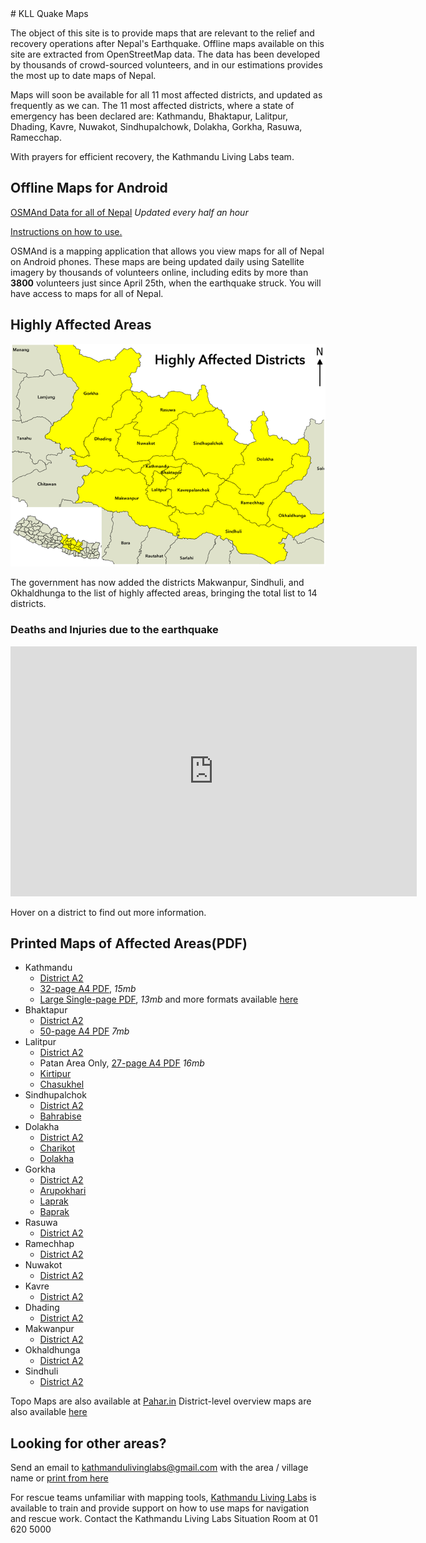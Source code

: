 <link href="css/avenir-white.css" rel="stylesheet" type="text/css"></link>
# KLL Quake Maps

The object of this site is to provide maps that are relevant to the relief and recovery operations after Nepal's Earthquake. Offline maps available on this site are extracted from OpenStreetMap data. The data has been developed by thousands of crowd-sourced volunteers, and in our estimations provides the most up to date maps of Nepal.

Maps will soon be available for all 11 most affected districts, and updated as frequently as we can. The 11 most affected districts, where a state of emergency has been declared are: Kathmandu, Bhaktapur, Lalitpur, Dhading, Kavre, Nuwakot, Sindhupalchowk, Dolakha, Gorkha, Rasuwa, Ramecchap.

With prayers for efficient recovery, the Kathmandu Living Labs team.


## Offline Maps for Android

[OSMAnd Data for all of Nepal](http://52.10.79.204/Nepal-latest.zip) *Updated every half an hour*

[Instructions on how to use.](https://docs.google.com/document/d/1eQnUxurakreVotXz4wbt194Tn6fJjoSSMME66rokTwc/pub)

OSMAnd is a mapping application that allows you view maps for all of Nepal on Android phones. These maps are being updated daily using Satellite imagery by thousands of volunteers online, including edits by more than **3800** volunteers just since April 25th, when the earthquake struck. You will have access to maps for all of Nepal.


## Highly Affected Areas
![](img/MostAffectedDistricts.png)

The government has now added the districts Makwanpur, Sindhuli, and Okhaldhunga to the list of highly affected areas, bringing the total list to 14 districts.

### Deaths and Injuries due to the earthquake

<iframe class="height-400" frameborder="0" width="650" height="400" scrolling="no" src="http://kathmandulivinglabs.github.io/nepal-casualty-map/iframe.html"></iframe>

Hover on a district to find out more information.

## Printed Maps of Affected Areas(PDF)
 * Kathmandu
   * [District A2](img/Kathmandu.png)
   * [32-page A4 PDF](https://docs.google.com/document/d/1eQnUxurakreVotXz4wbt194Tn6fJjoSSMME66rokTwc/pub), *15mb*
   * [Large Single-page PDF](http://www.maposmatic.org/results//163571_2015-04-26_22-22_KathmanduBagmatiCentralDevelopmentRegionNepal.pdf), *13mb* and more formats available [here](http://www.maposmatic.org/maps/163571)
 * Bhaktapur
   * [District A2](img/Bhaktapur.png)
   * [50-page A4 PDF](http://www.maposmatic.org/results//163497_2015-04-26_14-05_BhaktapurBagmatiCentralDevelopmentRegionNepal.pdf) *7mb*
 * Lalitpur
   * [District A2](img/Lalitpur.png)
   * Patan Area Only, [27-page A4 PDF](http://www.maposmatic.org/results//163662_2015-04-27_10-25_Lalitpur.pdf) *16mb*
   * [Kirtipur](https://cloud.githubusercontent.com/assets/371666/7369122/a2e6e3d8-edcc-11e4-8870-cb58302c0788.png)
   * [Chasukhel](https://cloud.githubusercontent.com/assets/4587826/7360010/d42f39f4-ed13-11e4-8ccf-06b6df824b6e.png)
 * Sindhupalchok
   * [District A2](img/Sindhupalchok.png)
   * [Bahrabise](https://cloud.githubusercontent.com/assets/371666/7369193/7200ad70-edcd-11e4-8d3d-c36bb86c8eb8.png)
 * Dolakha
   * [District A2](img/Dolakha.png)
   * [Charikot](https://cloud.githubusercontent.com/assets/371666/7369184/369a7798-edcd-11e4-9d94-998dcd305b3d.png)
   * [Dolakha](https://cloud.githubusercontent.com/assets/4587826/7360012/da9b7758-ed13-11e4-9eff-4cf6b8b2bee0.png)
 * Gorkha
   * [District A2](img/Gorkha.png)
   * [Arupokhari](http://www.maposmatic.org/results//164512_2015-05-02_10-02_ArupokhariGorkha.png)
   * [Laprak](https://cloud.githubusercontent.com/assets/371666/7369104/779291a0-edcc-11e4-9f18-8331f8d68594.png)
   * [Baprak](https://cloud.githubusercontent.com/assets/371666/7369111/8e87067a-edcc-11e4-97ec-61b0d5313867.png)
 * Rasuwa
   * [District A2](img/Rasuwa.png)
 * Ramechhap
   * [District A2](img/Ramecchap.png)
 * Nuwakot
   * [District A2](img/Nuwakot.png)
 * Kavre
   * [District A2](img/Kabhrepalanchok.png)
 * Dhading
   * [District A2](img/Dhading.png)
 * Makwanpur
   * [District A2](img/Makwanpur.png)
 * Okhaldhunga
   * [District A2](img/Okhaldhunga.png)
 * Sindhuli
   * [District A2](img/Sindhuli.png)

Topo Maps are also available at [Pahar.in](http://pahar.in/nepal-topo-maps/)
District-level overview maps are also available [here](https://drive.google.com/file/d/0BxrnzVKy1m8GNDY5Rk1oSDVpbVk/view)

## Looking for other areas?
Send an email to kathmandulivinglabs@gmail.com with the area / village name or [print from here](http://geohacker.in/nepal/)


For rescue teams unfamiliar with mapping tools, [Kathmandu Living Labs](http://kathmandulivinglabs.org) is available to train and provide support on how to use maps for navigation and rescue work. Contact the Kathmandu Living Labs Situation Room at 01 620 5000


